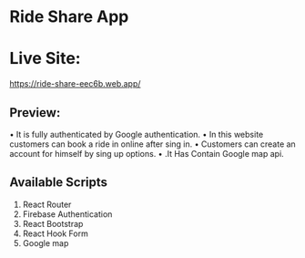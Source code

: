 # Ride Share App

# Live Site: 
https://ride-share-eec6b.web.app/


## Preview:
•	It is fully authenticated by Google authentication.
•	In this website customers can book a ride in online after sing in.
•	Customers can create an account for himself by sing up options.
•	.It Has Contain Google map api.


## Available Scripts
1. React Router
2. Firebase Authentication
3. React Bootstrap
4. React Hook Form
5. Google map


